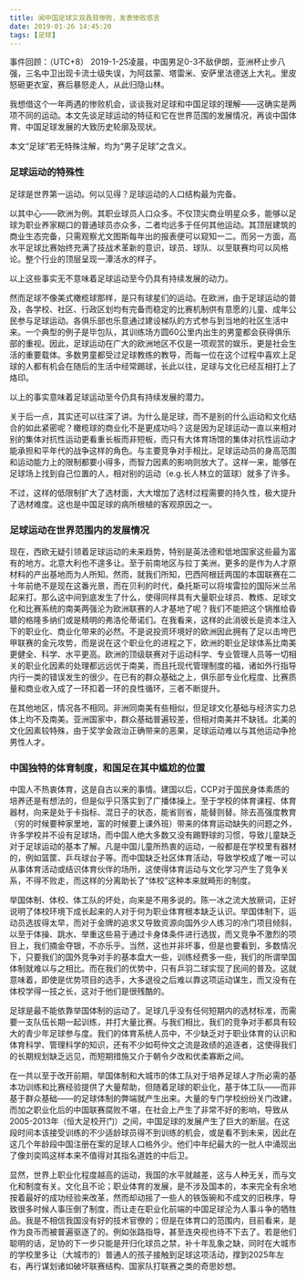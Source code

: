 ```yaml
---
title: 闻中国足球又双叒叕惨败，发表惨败感言
date: 2019-01-26 14:45:20
tags: [足球]
---
```


事件回顾：（UTC+8） 2019-1-25凌晨，中国男足0-3不敌伊朗，亚洲杯止步八强，三名中卫出现卡流士级失误，为阿兹蒙、塔雷米、安萨里法德送上大礼。里皮怒砸更衣室，赛后暴怒走人，从此归隐山林。

<!--more-->

我想借这个一年两遇的惨败机会，谈谈我对足球和中国足球的理解——这确实是两项不同的运动。本文先谈足球运动的特征和它在世界范围的发展情况，再谈中国体育、中国足球发展的大致历史轮廓及现状。

本文“足球”若无特殊注解，均为“男子足球”之含义。

### 足球运动的特殊性

足球是世界第一运动。何以见得？足球运动的人口结构最为完备。

以其中心——欧洲为例。其职业球员人口众多。不仅顶尖商业明星众多，能够以足球为职业养家糊口的普通球员亦众多，二者均远多于任何其他运动。其顶层建筑的商业生态完备，只需观察尤文图斯每年出的报表便可以窥知一二。而另一方面，高水平足球比赛始终充满了技战术革新的意识，球员、球队、以至联赛均可以风格论。整个行业的顶层呈现一潭活水的样子。

以上这些事实无不意味着足球运动至今仍具有持续发展的动力。

然而足球不像美式橄榄球那样，是只有球星们的运动。在欧洲，由于足球运动的普及，各学校、社区、行政区划均有完备而稳定的比赛机制供有意愿的儿童、成年公民参与足球运动。各俱乐部也乐意通过建设梯队的方式参与到当地的社区生活中来。一个典型的例子是毕包队，其训练场方圆60公里内出生的男童都会获得俱乐部的重视。因此，足球运动在广大的欧洲地区不仅是一项观赏的娱乐，更是社会生活的重要载体。多数男童都受过足球教练的教导，而每一位在这个过程中喜欢上足球的人都有机会在随后的生活中经常踢球，长此以往，足球与文化已经互相打上了烙印。

以上的事实意味着足球运动至今仍具有持续发展的潜力。

关于后一点，其实还可以往深了讲。为什么是足球，而不是别的什么运动和文化结合的如此紧密呢？橄榄球的商业化不是更成功吗？这是因为足球运动一直以来相对别的集体对抗性运动更看重长板而非短板，而只有大体育场馆的集体对抗性运动才能承担和平年代的战争这样的角色。与主要竞争对手相比，足球运动员的身高范围和运动能力上的限制都要小得多，而智力因素的影响则放大了。这样一来，能够在足球场上找到自己位置的人，相对别的运动（e.g.长人林立的篮球）就多了许多。

不过，这样的低限制扩大了选材面，大大增加了选材过程需要的持久性，极大提升了选材难度。这也是中国足球的病所根植的客观原因之一。

### 足球运动在世界范围内的发展情况

现在，西欧无疑引领着足球运动的未来趋势，特别是英法德和低地国家这些最为富有的地方。北意大利也不遑多让。至于前南地区与拉丁美洲，更多的是作为人才原材料的产出基地而为人所知。然而，就我们所知，巴西阿根廷两国的本国联赛在二十年前绝不是现在这番光景，而在贝利的时代，桑托斯可以将埃雷拉的国际米兰吊起来打。那么这中间到底发生了什么，使得同样具有大量职业球员、教练、足球文化和比赛系统的南美两强沦为欧洲联赛的人才基地了呢？我们不能把这个锅推给昏聩的格隆多纳们或是精明的弗洛伦蒂诺们。在我看来，这样的此消彼长是资本注入下的职业化、商业化带来的必然。不是说投资环境好的欧洲因此拥有了足以击垮巴甲联赛的金元攻势，而是说在这个职业化的进程之下，欧洲的职业足球体系比南美更健全、科学、水平更高。欧洲的顶级联赛对于运动科学、专业管理人员等一切相关的职业化因素的处理都远远优于南美，而且托现代管理制度的福，诸如外行指导内行一类的错误发生的很少。在已有的群众基础之上，俱乐部专业化程度、比赛质量和商业收入成了一环扣着一环的良性循环，三者不断提升。

在其他地区，情况各不相同。非洲同南美有些相似，但足球文化基础与经济实力总体上均不及南美。亚洲国家中，群众基础普遍较差，但相对南美并不缺钱。北美的文化因素较特殊，由于奖学金政治正确带来的恶果，足球运动难以与其他运动争抢男性人才。

### 中国独特的体育制度，和国足在其中尴尬的位置

中国人不热衷体育，这是自古以来的事情。建国以后，CCP对于国民身体素质的培养还是有想法的，但是似乎只落实到了广播体操上。至于学校的体育课程、体育器材，向来是处于卡指标、混日子的状态，能省则省，能替则替。除去高强度教育（穷的时候要种家里地，富的时候要上课外班）带来的体育运动缺失的问题之外，许多学校并不设有足球场，而中国人绝大多数又没有踢野球的习惯，导致儿童缺乏对于足球运动的基本了解。凡是中国儿童所热衷的运动，一般都是在学校里有器材的，例如篮筐、乒乓球台子等。而中国缺乏社区体育活动，导致学校成了唯一可以从事体育活动或结识体育伙伴的场所，这使得体育运动与文化学习产生了竞争关系，不得不败走，而这样的分离助长了“体校”这种本来就畸形的制度。

举国体制、体校、体工队的坏处，向来是不用多说的。陈一冰之流大放厥词，正好说明了体校环境下成长起来的人对于何为职业体育根本缺乏认识。举国体制下，运动员选拔得太早，而对于金牌的追求又导致资源向国外少人练习的冷门项目倾斜，以至于体操、跳水、举重这些易于通过卡身体条件进行选拔，而又竞争不激烈的项目上，我们摘金夺银，不亦乐乎。当然，这也并非坏事，但是也要看到，多数情况下，只要我们的国外竞争对手的基本盘大一些，训练经费多一些，我们的所谓举国体制就难以与之相比。而在我们的优势中，只有乒羽二球实现了民间的普及。这就意味着，即使是优势项目的选手，大多退役之后难以靠这项运动谋生，而又没有在体校学得一技之长，这对于他们是很残酷的。

足球是最不能依靠举国体制的运动了。足球几乎没有任何短期内的选材标准，而需要一支队伍长期一起训练，并打大量比赛。与我们相比，我们的竞争对手都具有较大的青少年足球参与度。我们的体育系统人员中，不少缺乏对于职业体育的认识和体育科学、管理科学的知识，还有不少如苟仲文之流是政绩的追逐者，这使得我们的长期规划缺乏远见，而短期措施又介于朝令夕改和优柔寡断之间。

在一共以至于改开前期，举国体制和大城市的体工队对于培养足球人才所必需的基本功训练和比赛经验提供了大量帮助，但随着足球的职业化，基于体工队——而非基于群众基础——的足球体制的弊端就产生出来。大量的专门学校纷纷关门改建，而加之职业化后的中国联赛腐败不堪，在社会上产生了非常不好的影响，导致从2005-2013年（恒大足校开门）之间，中国足球的发展产生了巨大的断层。在这段时间本该接受训练的不少适龄球员得不到训练的机会，或是看不到未来，因此在这几个年龄段中国注册在案的足球人口格外少。他们中年纪最大的一批人中涌现出了像刘奕鸣这样本来不值得对其指名道姓的中后卫。

显然，世界上职业化程度越高的运动，我国的水平就越差，这与人种无关，而与文化和制度有关。文化且不论；职业体育的发展，是不涉及国本的，本来完全有余地按着最好的成功经验来改革，然而却动摇了一些人的铁饭碗和不成文的旧秩序，导致很多时候人事压倒了制度，而让走在职业化前端的中国足球沦为人事斗争的牺牲品。我是不相信我国没有好的技术官僚的；但是在体育口的范围内，目前看来，是作为良币而被普遍驱逐了的。例如张路指导，甚至连央视也待不下去了。若是他们聪明的话，足协的下一步只能是开归化球员之禁，补十年乱象之缺，同时在大城市的学校里多让（大城市的）普通人的孩子接触到足球这项活动，撑到2025年左右，再行谋划诸如破坏联赛结构、国家队打联赛之类的奇思妙想。

